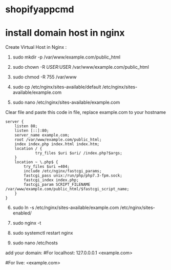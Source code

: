 # shopifyappcmd

# install domain host in nginx


Create Virtual Host in Nginx :


1. sudo mkdir -p /var/www/example.com/public_html

2. sudo chown -R $USER:$USER /var/www/example.com/public_html

3. sudo chmod -R 755 /var/www

4. sudo cp /etc/nginx/sites-available/default /etc/nginx/sites-available/example.com

5. sudo nano /etc/nginx/sites-available/example.com

Clear file and paste this code in file, replace example.com to your hostname

    server {
        listen 80;
        listen [::]:80;
        server_name example.com;
        root /var/www/example.com/public_html;
        index index.php index.html index.htm;
        location / {
                 try_files $uri $uri/ /index.php?$args;
        }
        location ~ \.php$ {
            try_files $uri =404;
            include /etc/nginx/fastcgi_params;
            fastcgi_pass unix:/run/php/php7.3-fpm.sock; 
            fastcgi_index index.php;
            fastcgi_param SCRIPT_FILENAME /var/www/example.com/public_html/$fastcgi_script_name;
        }
    }


6. sudo ln -s /etc/nginx/sites-available/example.com /etc/nginx/sites-enabled/

7. sudo nginx -t

8. sudo systemctl restart nginx

9. sudo nano /etc/hosts

add your domain:
#For localhost:
127.0.0.0.1   <example.com>

#For live:
<serverIP>   <example.com>

